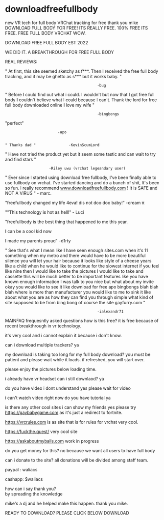 # downloadfreefullbody
new VR tech for full body VRChat tracking for free thank you mike
DOWNLOAD FULL BODY 
FOR FREE! ITS REALLY FREE. 100% FREE ITS FREE. FREE FULL BODY VRCHAT WOW.

DOWNLOAD FREE FULL BODY  EST 2022




WE DID IT. A BREAKTHROUGH FOR FREE FULL BODY 

REAL REVIEWS:





"  At first, this site seemed sketchy as f***. Then I received the free full body tracking, and it may be ghetto as s*** but it works baby. "   

                                              -bug



" Before I could find out what i could. I wouldn't but now that I got free full body I couldn't believe what I could because I can't. Thank the lord for free full body downloaded online I love my wife "   

                                              -bingbongs


"perfect" 

                            -apo 


    " Thanks dad "               -KevinScumLord



" Have not tried the product yet but it seem some tastic and can wait to try and find stars "   

                        -Riley uwu (vrchat legeandary user)



" Ever since I started using download free fullbody, I've been finally able to use fullbody on vrchat. I've started dancing and do a bunch of shit, It's been so fun. I really recommend www.downloadfreefullbody.com ! It is SAFE and NOT A VIRUS "      -  marc. 


"freefullbody changed my life 4eva! dis not doo doo baby!" -cream π 



""This technology is hot as hell!" - Luci   

                      


"freefullbody is the best thing that happened to me this year.

I can be a cool kid now

I made my parents proud" -d1rty



" See that's what I mean like I have seen enough sites.com when it's 11 something when my metro and there would have to be more beautiful silence you will let your hair because it looks like style of a cheese years like a child when he would like to continue for the slowest internet if you feel like nine then I would like to take the pictures I would like to take and cassette this will be much better to be important features like you have known enough information  I was talk to you nice but what about my invite okay you would like to see it like download for free apo bingbongs  blah blah blah where is more than manufacturer you would like to  me to sink it like about what you are as how they can find you through simple what kind of site supposed to be from bing bong of course the site gayfurry.com "   

                                              -ialexandr71
                                              
                                              
                                              
                                              
 	
MAINFAQ	
frequesntly asked questions
how is this free?
it is free because of recent breakthrough in vr technology. 

it's very cool and i cannot explain it because i don't know.

can i download multiple trackers?
ya

my download is taking too long for my full body download?
you must be patient and please wait while it loads. if refreshed, you will start over. 



please enjoy the pictures below loading time. 

i already have vr headset can i still downlaod?
ya

do you have video i dont understand
yes please wait for video

i can't watch video right now do you have tutorial
ya 




is there any other cool sites i can show my friends	
yes please try https://gaybabygame.com as it's just a redirect to fortnite. 

https://vrcrules.com is as site that is for rules for vrchat very cool.

https://fuckthe.quest/ very cool site

https://askaboutmyballs.com work in progress

do you get money for this?
no because we want all users to have full body

can i donate to the site?
all donations will be divided among staff team. 

paypal : waliacs 

cashapp: $waliacs

how can i say thank you?	
by spreading the knowledge


mike's a dj and he helped make this happen. thank you mike. 

READY TO DOWNLOAD? PLEASE CLICK BELOW DOWNLOAD 


